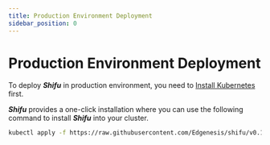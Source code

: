 ```yaml
---
title: Production Environment Deployment
sidebar_position: 0
---
```


# Production Environment Deployment

To deploy ***Shifu*** in production environment, you need to [Install Kubernetes](https://kubernetes.io/releases/download/) first.

***Shifu*** provides a one-click installation where you can use the following command to install ***Shifu*** into your cluster.
```bash
kubectl apply -f https://raw.githubusercontent.com/Edgenesis/shifu/v0.1.1/pkg/k8s/crd/install/shifu_install.yml
```

